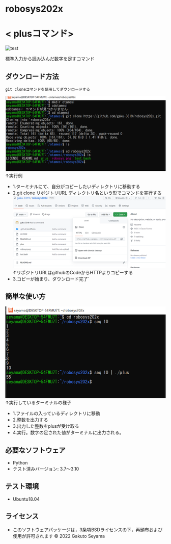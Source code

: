# robosys202x

# < plusコマンド>
![test](https://github.com/gaku-3319/robosys202x/actions/workflows/test.yml/badge.svg)

標準入力から読み込んだ数字を足すコマンド

## ダウンロード方法
```
git cloneコマンドを使用してダウンロードする
```
![ターミナル状の様子](./robosys202x3.png)
　　　　　↑実行例 
* 1.ターミナルにて、自分がコピーしたいディレクトリに移動する
* 2.git clone リポジトリURL ディレクトリ名という形でコマンドを実行する
![リポジトリURL](./robosys2024.png)
　　 ↑リポジトリURLはgithubのCodeからHTTPよりコピーする
* 3.コピーが始まり、ダウンロード完了`
## 簡単な使い方
 ![実行例](./robosys.png)
        ↑実行しているターミナルの様子
* 1.ファイルの入っているディレクトリに移動
* 2.整数を出力する
* 3.出力した整数をplusが受け取る
* 4.実行。数字の足された値がターミナルに出力される。
## 必要なソフトウェア

* Python
* テスト済みバージョン: 3.7～3.10

## テスト環境

* Ubuntu18.04

## ライセンス
* このソフトウェアパッケージは，3条項BSDライセンスの下，再頒布および使用が許可されます
  © 2022 Gakuto Seyama
